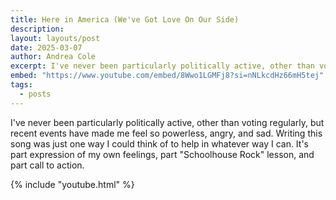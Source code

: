 ```yaml
---
title: Here in America (We've Got Love On Our Side)
description: 
layout: layouts/post
date: 2025-03-07
author: Andrea Cole
excerpt: I've never been particularly politically active, other than voting regularly, but recent events have made me feel so powerless, angry, and sad. Writing this song was just one way I could think of to help in whatever way I can. It's part expression of my own feelings, part "Schoolhouse Rock" lesson, and part call to action.<br><br><i>This is an example of a lyric video. You don't have to worry about your recordings being fancy. We want to get them into the world as soon as possible!</i>
embed: "https://www.youtube.com/embed/8Wwo1LGMFj8?si=nNLkcdHz66mH5tej"
tags:
  - posts
---
```

I've never been particularly politically active, other than voting regularly, but recent events have made me feel so powerless, angry, and sad. Writing this song was just one way I could think of to help in whatever way I can. It's part expression of my own feelings, part "Schoolhouse Rock" lesson, and part call to action.

{% include "youtube.html" %}